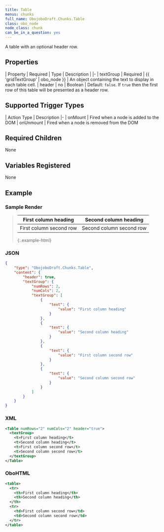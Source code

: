 ```yaml
---
title: Table
menus: chunks
full_name: ObojoboDraft.Chunks.Table
class: obo_node
node_class: chunk
can_be_in_a_question: yes
---
```


A table with an optional header row.

## Properties

| Property | Required | Type | Description |
|-
| textGroup | Required | {{ 'gridTextGroup' | obo_node }} | An object containing the text to display in each table cell.
| header | no | Boolean | Default: `false`. If `true` then the first row of this table will be presented as a header row.

## Supported Trigger Types

| Action Type | Description
|-
| onMount | Fired when a node is added to the DOM
| onUnmount | Fired when a node is removed from the DOM

## Required Children

None

## Variables Registered

None

## Example

### Sample Render

> | First column heading    | Second column heading    |
> | ----------------------- | ------------------------ |
> | First column second row | Second column second row |
>
> {:.example-html}

### JSON

```json
{
	"type": "ObojoboDraft.Chunks.Table",
	"content": {
		"header": true,
		"textGroup": {
			"numRows": 2,
			"numCols": 2,
			"textGroup": [
				{
					"text": {
						"value": "First column heading"
					}
				},
				{
					"text": {
						"value": "Second column heading"
					}
				},
				{
					"text": {
						"value": "First column second row"
					}
				},
				{
					"text": {
						"value": "Second column second row"
					}
				}
			]
		}
	}
}
```

### XML

```xml
<Table numRows="2" numCols="2" header="true">
  <textGroup>
    <t>First column heading</t>
    <t>Second column heading</t>
    <t>First column second row</t>
    <t>Second column second row</t>
  </textGroup>
</Table>
```

### OboHTML

```xml
<table>
  <tr>
    <th>First column heading</th>
    <th>Second column heading</th>
  </th>
  <tr>
    <td>First column second row</td>
    <td>Second column second row</td>
  </tr>
</table>
```
